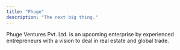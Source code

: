 ```yaml
---
title: "Phuge"
description: "The next big thing."
---
```

Phuge Ventures Pvt. Ltd. is an upcoming enterprise by experienced
entrepreneurs with a vision to deal in real estate and global trade.
